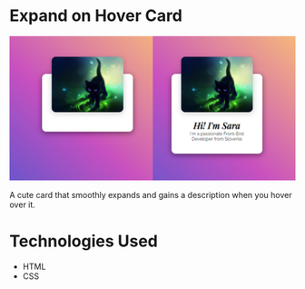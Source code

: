 # Expand on Hover Card

![thumbnail image](https://github.com/Sara-pixie/Expand-on-hover-card/blob/main/thumbnail.png?raw=true)

A cute card that smoothly expands and gains a description when you hover over it.

# Technologies Used

- HTML
- CSS

